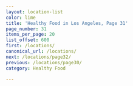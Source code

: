 ```yaml
---
layout: location-list
color: lime
title: 'Healthy Food in Los Angeles, Page 31'
page_number: 31
items_per_page: 20
list_offset: 600
first: /locations/
canonical_url: /locations/
next: /locations/page32/
previous: /locations/page30/
category: Healthy Food

---
```

